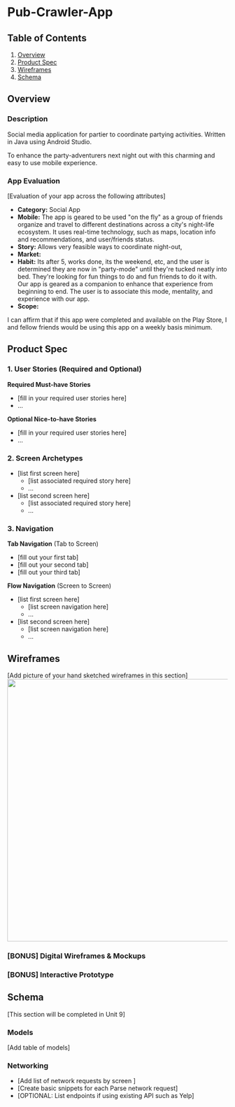 # Pub-Crawler-App

## Table of Contents
1. [Overview](#Overview)
1. [Product Spec](#Product-Spec)
1. [Wireframes](#Wireframes)
2. [Schema](#Schema)

## Overview
### Description
Social media application for partier to coordinate partying activities. 
Written in Java using Android Studio.

To enhance the party-adventurers next night out with this charming and easy to use mobile experience. 

### App Evaluation
[Evaluation of your app across the following attributes]
- **Category:** Social App
- **Mobile:** The app is geared to be used "on the fly" as a group of friends organize and travel to different destinations across a city's night-life ecosystem. It uses real-time technology, such as maps, location info and recommendations, and user/friends status.
- **Story:** Allows very feasible ways to coordinate night-out, 
- **Market:**
- **Habit:** Its after 5, works done, its the weekend, etc, and the user is determined they are now in "party-mode" until they're tucked neatly into bed. They're looking for fun things to do and fun friends to do it with. Our app is geared as a companion to enhance that experience from beginning to end. The user is to associate this mode, mentality, and experience with our app. 
- **Scope:**

I can affirm that if this app were completed and available on the Play Store, I and fellow friends would be using this app on a weekly basis minimum.

## Product Spec

### 1. User Stories (Required and Optional)

**Required Must-have Stories**

* [fill in your required user stories here]
* ...

**Optional Nice-to-have Stories**

* [fill in your required user stories here]
* ...

### 2. Screen Archetypes

* [list first screen here]
   * [list associated required story here]
   * ...
* [list second screen here]
   * [list associated required story here]
   * ...

### 3. Navigation

**Tab Navigation** (Tab to Screen)

* [fill out your first tab]
* [fill out your second tab]
* [fill out your third tab]

**Flow Navigation** (Screen to Screen)

* [list first screen here]
   * [list screen navigation here]
   * ...
* [list second screen here]
   * [list screen navigation here]
   * ...

## Wireframes
[Add picture of your hand sketched wireframes in this section]
<img src="YOUR_WIREFRAME_IMAGE_URL" width=600>

### [BONUS] Digital Wireframes & Mockups

### [BONUS] Interactive Prototype

## Schema 
[This section will be completed in Unit 9]
### Models
[Add table of models]
### Networking
- [Add list of network requests by screen ]
- [Create basic snippets for each Parse network request]
- [OPTIONAL: List endpoints if using existing API such as Yelp]
